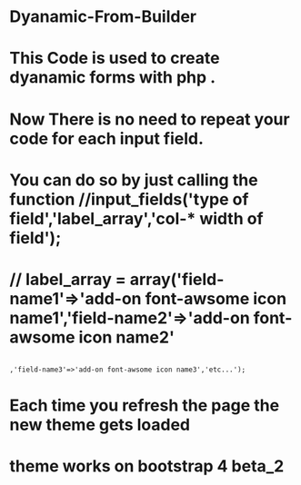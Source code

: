 # Dyanamic-From-Builder
# This Code is used to create dyanamic forms with php .
# Now There is no need to repeat your code for each input field.
# You can do so by just calling the function  //input_fields('type of field','label_array','col-* width of field'); 
#                                             // label_array = array('field-name1'=>'add-on font-awsome icon name1','field-name2'=>'add-on font-awsome icon name2'
                                                                     ,'field-name3'=>'add-on font-awsome icon name3','etc...');
                                                                     
                                                                     
# Each  time you refresh the page the new theme gets loaded
# theme works on bootstrap 4 beta_2
